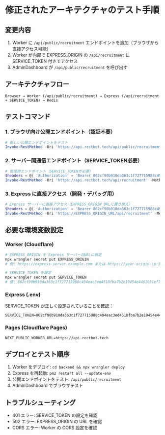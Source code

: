 # 修正されたアーキテクチャのテスト手順

## 変更内容
1. Worker に `/api/public/recruitment` エンドポイントを追加（ブラウザから直接アクセス可能）
2. Worker が内部で EXPRESS_ORIGIN の `/api/recruitment` に SERVICE_TOKEN 付きでアクセス
3. AdminDashboard が `/api/public/recruitment` を呼び出す

## アーキテクチャフロー
```
Browser → Worker (/api/public/recruitment) → Express (/api/recruitment + SERVICE_TOKEN) → Redis
```

## テストコマンド

### 1. ブラウザ向け公開エンドポイント（認証不要）
```powershell
# 新しい公開エンドポイントをテスト
Invoke-RestMethod -Uri 'https://api.rectbot.tech/api/public/recruitment' -Method Get -Verbose
```

### 2. サーバー間通信エンドポイント（SERVICE_TOKEN必要）
```powershell
# 管理用エンドポイント（SERVICE_TOKENが必要）
$headers = @{ 'Authorization' = 'Bearer 862cf90b910da363c1f727715988c494eac3ed4518fba7b2e19454e4461031ef786f3f922614a864a28a9f06cce6d9c4' }
Invoke-RestMethod -Uri 'https://api.rectbot.tech/api/recruitment' -Method Get -Headers $headers -Verbose
```

### 3. Express に直接アクセス（開発・デバッグ用）
```powershell
# Express サーバーに直接アクセス（EXPRESS_ORIGIN_URLに置き換え）
$headers = @{ 'Authorization' = 'Bearer 862cf90b910da363c1f727715988c494eac3ed4518fba7b2e19454e4461031ef786f3f922614a864a28a9f06cce6d9c4' }
Invoke-RestMethod -Uri 'https://EXPRESS_ORIGIN_URL/api/recruitment' -Method Get -Headers $headers -Verbose
```

## 必要な環境変数設定

### Worker (Cloudflare)
```bash
# EXPRESS_ORIGIN を Express サーバーのURLに設定
npx wrangler secret put EXPRESS_ORIGIN
# 例: https://express-server.example.com または https://your-origin-ip:3000

# SERVICE_TOKEN を設定
npx wrangler secret put SERVICE_TOKEN
# 値: 862cf90b910da363c1f727715988c494eac3ed4518fba7b2e19454e4461031ef786f3f922614a864a28a9f06cce6d9c4
```

### Express (.env)
SERVICE_TOKEN が正しく設定されていることを確認：
```
SERVICE_TOKEN=862cf90b910da363c1f727715988c494eac3ed4518fba7b2e19454e4461031ef786f3f922614a864a28a9f06cce6d9c4
```

### Pages (Cloudflare Pages)
```
NEXT_PUBLIC_WORKER_URL=https://api.rectbot.tech
```

## デプロイとテスト順序
1. Worker をデプロイ: `cd backend && npx wrangler deploy`
2. Express を再起動: `pm2 restart all --update-env`
3. 公開エンドポイントをテスト: `/api/public/recruitment`
4. AdminDashboard でブラウザテスト

## トラブルシューティング
- 401 エラー: SERVICE_TOKEN の設定を確認
- 502 エラー: EXPRESS_ORIGIN の URL を確認
- CORS エラー: Worker の CORS 設定を確認